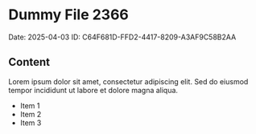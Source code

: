 # Dummy File 2366

Date: 2025-04-03
ID: C64F681D-FFD2-4417-8209-A3AF9C58B2AA

## Content

Lorem ipsum dolor sit amet, consectetur adipiscing elit.
Sed do eiusmod tempor incididunt ut labore et dolore magna aliqua.

* Item 1
* Item 2
* Item 3

